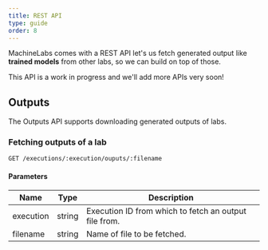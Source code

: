 ```yaml
---
title: REST API
type: guide
order: 8
---
```


MachineLabs comes with a REST API let's us fetch generated output like **trained models** from other labs, so we can build on top of those.

This API is a work in progress and we'll add more APIs very soon!

## Outputs

The Outputs API supports downloading generated outputs of labs.

### Fetching outputs of a lab

```
GET /executions/:execution/ouputs/:filename
```

#### Parameters

| Name        | Type | Description |
| ------------- |-------------|-----------|
| execution | string | Execution ID from which to fetch an output file from. |
| filename | string | Name of file to be fetched. |
